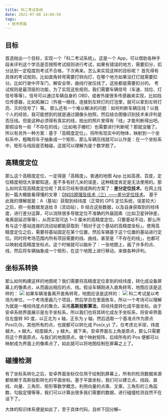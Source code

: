 ```yaml
---
title: 科二考试系统
date: 2021-07-08 14:04:59
tags:
 - 技术思路
---
```


## 目标
首选抛出一个目标，实现一个「科二考试系统」。这是一个 App，可以借助各种手段来评判这个学员是否按照考试规则进行考试，如果有错误的地方，需要扣分，扣分达到一定程度则考试不合格，下次再来。怎么来实现这样的目标呢？
首先得有具体的考试规则。比如直角转弯需要打转向灯，在哪个地方如果没打灯就需要扣分。比如行驶中开车门，解安全带，曲线行驶压线了，这些都是需要扣分的。
考试规则是最顶层的功能，为了实现这些规则，我们需要车辆信号（车速、挡位、灯信号等等）。信号可以通过车辆自身的 OBD，或者外接很多传感器来实现，比如挡位传感器，比如拓展口（外接一根线，连接到左转灯的灯泡里，就可以拿到左转灯亮、灭的信号了）等。
那么还有一个难以解决的问题：如何判断车辆压线？以我个人的经验，我可能想到的就是通过摄像头拍照，然后结合图像识别技术来评判是否压线。但是这种必须得有真实的线，拍出的照片里得有「线」才能判断得出吧。那假设有一些「不存在的线」（比如电子栅栏）也需要进行判断呢？那就没辙了。所以有另外一种方案：基于「高精度定位」，将所有现实中的物体，映射到一个坐标系中，粗略将车子抽象成一个矩形，那么车辆压线就可以认作是：在一个坐标系中，矩形与线段是否触碰，这就可以理解为是个数学题了。

<!-- more -->

## 高精度定位
那么这个高精度定位，一定得是「高精度」。普通的地图 App 比如高德、百度，定位精度相信大家都知道，差不多有好几米的误差，这种精度肯定是无法使用的。那么如何实现高精度定位呢？其实已经有很成熟的方案了：**差分定位技术**。在网上找到一篇大概能看得懂的文章：[GNSS原理及技术（三）——差分定位技术](https://blog.csdn.net/bit_kaki/article/details/81185384)。
基于此我的理解就是：A（基站）获取到经纬度（正常的 GPS 定位系统，误差较大）之后，把一些数据发送给 B（流动站），B 结合这些数据，以及自身获取到的经纬度，进行差分运算，可以消除很多导致定位不准确的外届因素（比如卫星钟钟差，电离层延迟等等），从而实现可达 1~3 厘米的高精度定位。只要基站不动，那么所有与这个基站连接的流动站都能获取到「相对于这个基站的高精度坐标」。使用高精度定位之后，需要将基站固定在某个位置，然后车辆基于这个位置的基站进行定位。同时将考场范围内所有项目需要的线、曲线，甚至是「不存在的线」，也都可以映射成高精度坐标点。这个时候就可以脑补了：一张地图上，画了许多的点、线，然后将车辆抽象成一个矩形，在这个地图上进行移动，来做各种评判。

## 坐标系转换
那么如何构建这样的地图呢？我们需要将高精度定位拿到的经纬度，转化成设备屏幕上的像素点，从而画出相应的点、线。假设车辆刚进入直角转弯，地图应该是这样的：
![](https://images-1258496336.cos.ap-chengdu.myqcloud.com/2021/WechatIMG28874.png)
如果车辆准备离开直角转弯，地图应该是这样的：
![](https://images-1258496336.cos.ap-chengdu.myqcloud.com/2021/WechatIMG28875.png)
科二考试是以考场为单位，一个考场里画几个项目，然后学员在里面练车，所以一个考场可以理解为就是一堆经纬度点的集合。采用**高斯投影算法**，将经纬度转化成平面坐标。由于安卓系统界面展示是左手坐标系，所以我们也将其转化成左手坐标系，将安卓界面往左旋转 90 度，以正北为 x 轴，正东为 y 轴，然后选取一个基准点作为原点 Pos(0,0)，其他所有的点，也就都可以转化成 Pos(x,y) 了。仅考虑北半球，纬度越大，x 越大。经度越大，y 越大。接下来，安卓界面左上角是原点，那么只需要将这个界面原点，与我们的地图原点，做个映射矩阵，后续所有的 Pos 便都可以映射成为界面上的像素点了，如此就可以将地图绘制在屏幕之上了。

## 碰撞检测
有了坐标系转化之后，安卓界面坐标仅仅用于绘制到屏幕上，所有的检测数据来源都依赖于高斯投影转化的平面坐标。基于平面坐标，我们可以建立点、线段、直线、向量、三角形、矩形等数学概念。利用向量的点乘、叉乘，三角形的三角函数，勾股定理等等，我们可以计算出很多我们需要的数据，进行碰撞检测自然不在话下了。

大体的知识体系便是如此了，至于具体代码，且听下回分解~